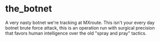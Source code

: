 # the_botnet
A very nasty botnet we're tracking at MXroute. This isn't your every day botnet brute force attack, this is an operation run with surgical precision that favors human intelligence over the old "spray and pray" tactics. 
